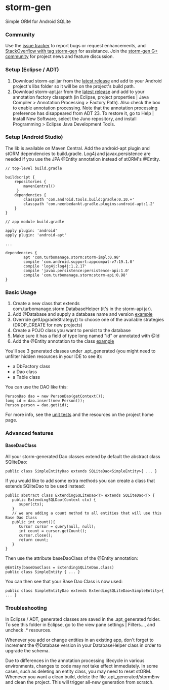 # storm-gen #

Simple ORM for Android SQLite

### Community ###

Use the [issue tracker](https://github.com/turbomanage/storm-gen/issues) to report bugs or request enhancements, and [StackOverflow with tag storm-gen](http://stackoverflow.com/questions/tagged/storm-gen) for assistance. Join the [storm-gen G+ community](https://plus.google.com/u/0/communities/111849422096213317275) for project news and feature discussion.

### Setup (Eclipse / ADT) ###
 1. Download storm-api.jar from the [latest release](https://github.com/turbomanage/storm-gen/releases/latest) and add to your Android project's libs folder so it will be on the project's build path.
 1. Download storm-apt.jar from the [latest release](https://github.com/turbomanage/storm-gen/releases/latest) and add to your annotation factory classpath (in Eclipse, project properties | Java Compiler > Annotation Processing > Factory Path). Also check the box to enable annotation processing. Note that the annotation processing preference has disappeared from ADT 23. To restore it, go to Help | Install New Software, select the Juno repository, and install Programming > Eclipse Java Development Tools.

### Setup (Android Studio) ###
The lib is available on Maven Central. Add the android-apt plugin and stORM dependencies to build.gradle. Log4j and javax.persistence are needed if you use the JPA @Entity annotation instead of stORM's @Entity.

```
// top-level build.gradle

buildscript {
    repositories {
        mavenCentral()
     }
    dependencies {
        classpath 'com.android.tools.build:gradle:0.10.+'
        classpath 'com.neenbedankt.gradle.plugins:android-apt:1.2'
    }
}

// app module build.gradle

apply plugin: 'android'
apply plugin: 'android-apt'

...

dependencies {
        apt 'com.turbomanage.storm:storm-impl:0.98'
        compile 'com.android.support:appcompat-v7:19.1.0'
        compile 'log4j:log4j:1.2.17'
        compile 'javax.persistence:persistence-api:1.0'
        compile 'com.turbomanage.storm:storm-api:0.98'
}
```

### Basic Usage ###
 1. Create a new class that extends com.turbomanage.storm.DatabaseHelper (it's in the storm-api jar). 
 1. Add @Database and supply a database name and version [example](https://github.com/turbomanage/storm-gen/blob/master/test/src/com/turbomanage/storm/TestDatabaseHelper.java)
 1. Override getUpgradeStrategy() to choose one of the available strategies (DROP_CREATE for new projects)
 1. Create a POJO class you want to persist to the database
 1. Make sure it has a field of type long named "id" or annotated with @Id
 1. Add the @Entity annotation to the class [example](https://github.com/turbomanage/storm-gen/blob/master/test/src/com/turbomanage/storm/entity/SimpleEntity.java)

You'll see 3 generated classes under .apt_generated (you might need to unfilter hidden resources in your IDE to see it):
 - a DbFactory class
 - a Dao class
 - a Table class

You can use the DAO like this:

    PersonDao dao = new PersonDao(getContext());
    long id = dao.insert(new Person());
    Person person = dao.get(id);

For more info, see the [unit tests](https://github.com/turbomanage/storm-gen/tree/master/test/src/com/turbomanage/storm/test) and the resources on the project home page.

### Advanced features ###

#### BaseDaoClass ####

All your storm-generated Dao classes extend by default the abstract class SQliteDao:

    public class SimpleEntityDao extends SQLiteDao<SimpleEntity>{ ... }

If you would like to add some extra methods you can create a class that extends SQliteDao to be used instead:

    public abstract class ExtendingSQLiteDao<T> extends SQLiteDao<T> {
       public ExtendingSQLDao(Context ctx) {
          super(ctx);
       }
       // we are adding a count method to all entities that will use this Base Dao Class
       public int count(){
          Cursor cursor = query(null, null);
          int count = cursor.getCount();
          cursor.close();
          return count;
       }
    }

Then use the attribute baseDaoClass of the @Entity annotation:

    @Entity(baseDaoClass = ExtendingSQLiteDao.class)
    public class SimpleEntity { ... }
    
You can then see that your Base Dao Class is now used:

    public class SimpleEntityDao extends ExtendingSQLiteDao<SimpleEntity>{ ... }


### Troubleshooting ###
In Eclipse / ADT, generated classes are saved in the .apt_generated folder. To see this folder in Eclipse, go to the view pane settings | Filters..., and uncheck .* resources.

Whenever you add or change entities in an existing app, don't forget to increment the @Database version in your DatabaseHelper class in order to upgrade the schema.

Due to differences in the annotation processing lifecycle in various environments, changes to code may not take effect immediately. In some cases, such as deleting an entity class, you may need to reset stORM. Whenever you want a clean build, delete the file .apt_generated/stormEnv and clean the project. This will trigger all-new generation from scratch.
